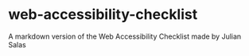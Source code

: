 # web-accessibility-checklist
A markdown version of the Web Accessibility Checklist made by Julian Salas
